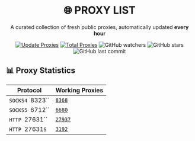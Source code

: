 <div align="center">

# 🌐 PROXY LIST

A curated collection of fresh public proxies, automatically updated **every hour**

[![Update Proxies](https://github.com/handeveloper1/Proxy/actions/workflows/blank.yml/badge.svg)](https://github.com/handeveloper1/Proxy/actions/workflows/blank.yml)
[![Total Proxies](https://img.shields.io/badge/Total%20Proxies-46177-blue.svg)](#)
![GitHub watchers](https://img.shields.io/github/watchers/handeveloper1/Proxy?style=social)
![GitHub stars](https://img.shields.io/github/stars/handeveloper1/Proxy?style=social)
![GitHub last commit](https://img.shields.io/github/last-commit/handeveloper1/Proxy?color=green)


</div>

## 📊 Proxy Statistics
| Protocol | Working Proxies |
|----------|----------------|
|  `SOCKS4 `8323``| [`8368`](https://raw.githubusercontent.com/handeveloper1/Proxy/refs/heads/main/proxies/socks4.txt) |
|  `SOCKS5 `6712``| [`6680`](https://raw.githubusercontent.com/handeveloper1/Proxy/refs/heads/main/proxies/socks5.txt) |
|  `HTTP `27631``| [`27937`](https://raw.githubusercontent.com/handeveloper1/Proxy/refs/heads/main/proxies/http.txt) |
|  `HTTP `27631`S`| [`3192`](https://raw.githubusercontent.com/handeveloper1/Proxy/refs/heads/main/proxies/https.txt) |

